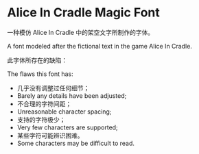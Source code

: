 # Alice In Cradle Magic Font
一种模仿 Alice In Cradle 中的架空文字所制作的字体。

A font modeled after the fictional text in the game Alice In Cradle.

此字体所存在的缺陷：

The flaws this font has:

- 几乎没有调整过任何细节；
- Barely any details have been adjusted;
- 不合理的字符间距；
- Unreasonable character spacing;
- 支持的字符极少；
- Very few characters are supported;
- 某些字符可能辨识困难。
- Some characters may be difficult to read.